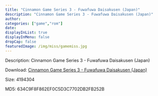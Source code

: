 ```yaml
---
title: "Cinnamon Game Series 3 - Fuwafuwa Daisakusen (Japan)"
description: "Cinnamon Game Series 3 - Fuwafuwa Daisakusen (Japan)"
author: 
categories: ["game","rom"]
date: 
displayInList: true
displayInMenu: false
dropCap: false
featuredImage: /img/miss/gamemiss.jpg
---
```


Description: Cinnamon Game Series 3 - Fuwafuwa Daisakusen (Japan)

Download: <a style="text-decoration:underline;" href="https://mega.nz/#!WCRgSSpK!_GpX6NmFX29dh7hCtmn_pHkct9m1u1Pp_nbdmymVf_4" target = "_blank" rel = "nofollow" > Cinnamon Game Series 3 - Fuwafuwa Daisakusen (Japan)</a>

Size: 4194304

MD5: 634C9F8F862EF0C5D3C7702DB2FB252B

